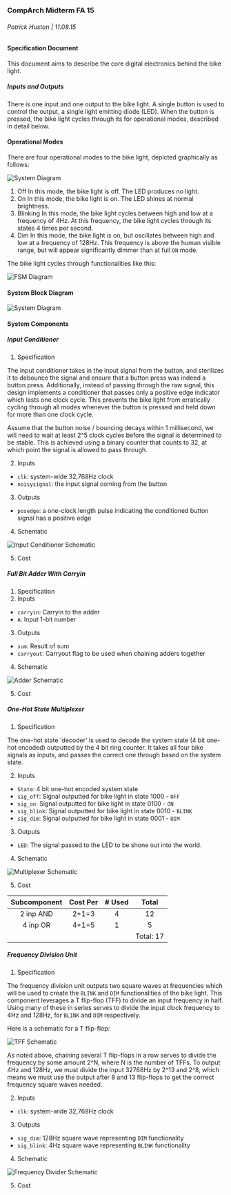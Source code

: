 ### CompArch Midterm FA 15
###### Patrick Huston | 11.08.15

#### Specification Document

This document aims to describe the core digital electronics behind the bike light. 

##### Inputs and Outputs
There is one input and one output to the bike light. A single button is used to control the output, a single light emitting diode (LED). When the button is pressed, the bike light cycles through its for operational modes, described in detail below.

#### Operational Modes
There are four operational modes to the bike light, depicted graphically as follows:

![System Diagram](/Midterm/img/system_diagram.png "Bike Light System Diagram")

1. Off
  In this mode, the bike light is off. The LED produces no light.
2. On
  In this mode, the bike light is on. The LED shines at normal brightness.
3. Blinking
  In this mode, the bike light cycles between high and low at a frequency of 4Hz. At this frequency, the bike light cycles through its states 4 times per second.
4. Dim
  In this mode, the bike light is on, but oscillates between high and low at a frequency of 128Hz. This frequency is above the human visible range, but will appear significantly dimmer than at full `ON` mode.

The bike light cycles through functionalities like this:

![FSM Diagram](/Midterm/img/fsm_flow.png "FSM Diagram")

#### System Block Diagram

![System Diagram](/Midterm/img/systemdiagram.png "System Diagram")

#### System Components

##### Input Conditioner
1. Specification

The input conditioner takes in the input signal from the button, and sterilizes it to debounce the signal and ensure that a button press was indeed a button press. Additionally, instead of passing through the raw signal, this design implements a conditioner that passes only a positive edge indicator which lasts one clock cycle. This prevents the bike light from erratically cycling through all modes whenever the button is pressed and held down for more than one clock cycle.

Assume that the button noise / bouncing decays within 1 millisecond, we will need to wait at least 2^5 clock cycles before the signal is determined to be stable. This is achieved using a binary counter that counts to 32, at which point the signal is allowed to pass through. 

2. Inputs 
  
  - `clk`: system-wide 32,768Hz clock
  - `noisysignal`: the input signal coming from the button

3. Outputs 

  - `posedge`: a one-clock length pulse indicating the conditioned button signal has a positive edge

4. Schematic

  ![Input Conditioner Schematic](/Midterm/img/inputconditioner.png "Input Conditioner Schematic")

5. Cost

##### Full Bit Adder With Carryin
1. Specification
2. Inputs
  
  - `carryin`: Carryin to the adder
  - `A`: Input 1-bit number

3. Outputs

  - `sum`: Result of sum
  - `carryout`: Carryout flag to be used when chaining adders together

4. Schematic

  ![Adder Schematic](/Midterm/img/adder.png "Adder Schematic")

5. Cost

##### One-Hot State Multiplexer
1. Specification

The one-hot state 'decoder' is used to decode the system state (4 bit one-hot encoded) outputted by the 4 bit ring counter. It takes all four bike signals as inputs, and passes the correct one through based on the system state.

2. Inputs
  - `State`: 4 bit one-hot encoded system state 
  - `sig_off`: Signal outputted for bike light in state 1000 - `OFF`
  - `sig_on`: Signal outputted for bike light in state 0100 - `ON`
  - `sig_blink`: Signal outputted for bike light in state 0010 - `BLINK`
  - `sig_dim`: Signal outputted for bike light in state 0001 - `DIM`

3. Outputs

  - `LED`: The signal passed to the LED to be shone out into the world. 

4. Schematic

  ![Multiplexer Schematic](/Midterm/img/multiplexer.png "Multiplexer Schematic")

5. Cost

| Subcomponent  | Cost Per      | # Used | Total |
|:-------------:|:-------------:|:------:|:-----:|
| 2 inp AND     |    2+1=3      |    4   |  12   |
| 4 inp OR      |    4+1=5      |    1   |  5    |
| | | | Total: 17 |


##### Frequency Division Unit
1. Specification

  The frequency division unit outputs two square waves at frequencies which will be used to create the `BLINK` and `DIM` functionalities of the bike light. This component leverages a T flip-flop (TFF) to divide an input frequency in half. Using many of these in series serves to divide the input clock frequency to 4Hz and 128Hz, for `BLINK` and `DIM` respectively.
  
  Here is a schematic for a T flip-flop:
  
  ![TFF Schematic](/Midterm/img/tff_schematic.gif "TFF Schematic")
  
  As noted above, chaining several T flip-flops in a row serves to divide the frequency by some amount 2^N, where N is the number of TFFs. To output 4Hz and 128Hz, we must divide the input 32768Hz by 2^13 and 2^8, which means we must use the output after 8 and 13 flip-flops to get the correct frequency square waves needed.

2. Inputs

  - `clk`: system-wide 32,768Hz clock

3. Outputs
  
  - `sig_dim`: 128Hz square wave representing `DIM` functionality
  - `sig_blink`: 4Hz square wave representing `BLINK` functionality

4. Schematic

  ![Frequency Divider Schematic](/Midterm/img/frequencydivider.png "Frequency Divider Schematic")
  
5. Cost



